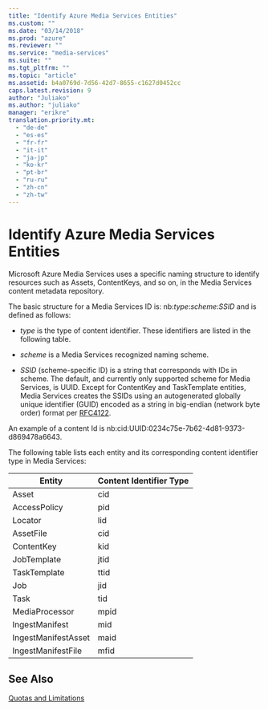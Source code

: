 ```yaml
---
title: "Identify Azure Media Services Entities"
ms.custom: ""
ms.date: "03/14/2018"
ms.prod: "azure"
ms.reviewer: ""
ms.service: "media-services"
ms.suite: ""
ms.tgt_pltfrm: ""
ms.topic: "article"
ms.assetid: b4a0769d-7d56-42d7-8655-c1627d0452cc
caps.latest.revision: 9
author: "Juliako"
ms.author: "juliako"
manager: "erikre"
translation.priority.mt: 
  - "de-de"
  - "es-es"
  - "fr-fr"
  - "it-it"
  - "ja-jp"
  - "ko-kr"
  - "pt-br"
  - "ru-ru"
  - "zh-cn"
  - "zh-tw"
---
```

# Identify Azure Media Services Entities
Microsoft Azure Media Services uses a specific naming structure to identify resources such as Assets, ContentKeys, and so on, in the Media Services content metadata repository.  
  
 The basic structure for a Media Services ID is: nb:*type*:*scheme*:*SSID* and is defined as follows:  
  
-   *type* is the type of content identifier. These identifiers are listed in the following table.  
  
-   *scheme* is a Media Services recognized naming scheme.  
  
-   *SSID* (scheme-specific ID) is a string that corresponds with IDs in scheme. The default, and currently only supported scheme for Media Services, is UUID. Except for ContentKey and TaskTemplate entities, Media Services creates the SSIDs using an autogenerated globally unique identifier (GUID) encoded as a string in big-endian (network byte order) format per [RFC4122](https://go.microsoft.com/fwlink/?LinkId=252394).  
  
 An example of a content Id is nb:cid:UUID:0234c75e-7b62-4d81-9373-d869478a6643.  
  
 The following table lists each entity and its corresponding content identifier type in Media Services:  
  
|Entity|Content Identifier Type|  
|------------|-----------------------------|  
|Asset|cid|  
|AccessPolicy|pid|  
|Locator|lid|  
|AssetFile|cid|  
|ContentKey|kid|  
|JobTemplate|jtid|  
|TaskTemplate|ttid|  
|Job|jid|  
|Task|tid|  
|MediaProcessor|mpid|  
|IngestManifest|mid|  
|IngestManifestAsset|maid|  
|IngestManifestFile|mfid|  
  
## See Also  
 [Quotas and Limitations](https://msdn.microsoft.com/82f7e538-6bdf-4883-aa50-24574cc4996e)